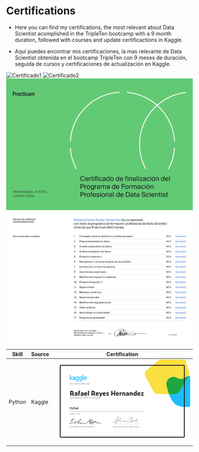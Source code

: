 # Certifications
- Here you can find my certifications, the most relevant about Data Scientist acomplished in the TripleTen bootcamp with a 9 month duration, followed with courses and update certificactions in Kaggle. 

- Aquí puedes encontrar mis certificaciones, la mas relevante de Data Scientist obtenida en el bootcamp TripleTen con 9 meses de duración, seguida de cursos y certificaciones de actualización en Kaggle.

![Certificado1](https://github.com/zyrusin/certifications/blob/main/JPG/Certificado%20de%20conclusi%C3%B3n%20Data%20Scientist_page-0001.jpg)
![Certificado2](https://github.com/zyrusin/certifications/blob/main/JPG/Certificado%20de%20conclusi%C3%B3n%20Data%20Scientist_page-0002.jpg)
![Programa1](https://github.com/zyrusin/certifications/blob/main/JPG/Programa%20de%20Formacion%20Data%20Scientist_page-0001.jpg)
![Programa2](https://github.com/zyrusin/certifications/blob/main/JPG/Programa%20de%20Formacion%20Data%20Scientist_page-0002.jpg)

| Skill | Source | Certification |
| ----- | ------ | ------------- |
| Python | Kaggle | ![CertificadoPython](https://github.com/zyrusin/certifications/blob/main/Kaggle/Rafael%20Reyes%20Hernandez%20-%20Python.png) |
